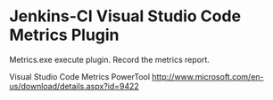 Jenkins-CI Visual Studio Code Metrics Plugin
======================

Metrics.exe execute plugin.
Record the metrics report.

Visual Studio Code Metrics PowerTool
http://www.microsoft.com/en-us/download/details.aspx?id=9422
